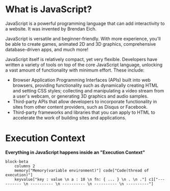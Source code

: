  # What is JavaScript?

JavaScript is a powerful programming language that can add interactivity to a website. It was invented by Brendan Eich.

JavaScript is versatile and beginner-friendly. With more experience, you'll be able to create games, animated 2D and 3D graphics, comprehensive database-driven apps, and much more!

JavaScript itself is relatively compact, yet very flexible. Developers have written a variety of tools on top of the core JavaScript language, unlocking a vast amount of functionality with minimum effort. These include:

- Browser Application Programming Interfaces (APIs) built into web browsers, providing functionality such as dynamically creating HTML and setting CSS styles; collecting and manipulating a video stream from a user's webcam, or generating 3D graphics and audio samples.
- Third-party APIs that allow developers to incorporate functionality in sites from other content providers, such as Disqus or Facebook.
- Third-party frameworks and libraries that you can apply to HTML to accelerate the work of building sites and applications.

# Execution Context

**Everything in JavaScript happens inside an "Execution Context"**

```mermaid
block-beta
    columns 2
    memory["Memory(variable environment)"] code["Code(thread of execution)"]
    keyvalue["key : value \n a : 10 \n fn: { ... } \n . \n ."] c1["---------- \n ---------- \n ---------- \n ---------- \n ----------"]
```
